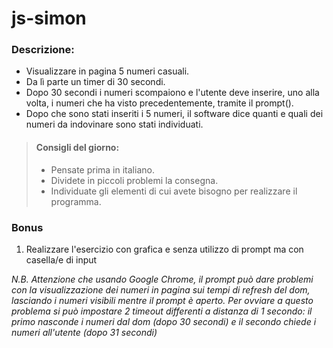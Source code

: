 # js-simon


### Descrizione:
- Visualizzare in pagina 5 numeri casuali. 
- Da lì parte un timer di 30 secondi.
- Dopo 30 secondi i numeri scompaiono e l'utente deve inserire, uno alla volta, i numeri che ha visto precedentemente, tramite il prompt().
- Dopo che sono stati inseriti i 5 numeri, il software dice quanti e quali dei numeri da indovinare sono stati individuati.

>#### Consigli del giorno:
>* Pensate prima in italiano.
>* Dividete in piccoli problemi la consegna.
>* Individuate gli elementi di cui avete bisogno per realizzare il programma.
### Bonus
1. Realizzare l'esercizio con grafica e senza utilizzo di prompt ma con casella/e  di input

*N.B. 
Attenzione che usando Google Chrome, il prompt può dare problemi con la visualizzazione dei numeri in pagina sui tempi di refresh del dom, lasciando i numeri visibili mentre il prompt è aperto.
Per ovviare a questo problema si può impostare 2 timeout differenti a distanza di 1 secondo: il primo nasconde i numeri dal dom (dopo 30 secondi) e il secondo chiede i numeri all'utente (dopo 31 secondi)*